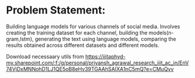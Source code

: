 # Problem Statement:
Building language models for various channels of social media. Involves creating the training dataset for each channel, building the models(n-gram,lstm), generating the text using language models, comparing the results obtained across different datasets and different models.

Download necessaary utils from https://iiitaphyd-my.sharepoint.com/:f:/g/personal/priyansh_agrawal_research_iiit_ac_in/EnV74VjDxMNNohD1LJ1QE5oB8eHv39TGAAhSAIXA1nC5mQ?e=CMuQyv
